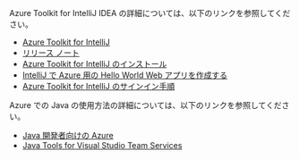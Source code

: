 Azure Toolkit for IntelliJ IDEA の詳細については、以下のリンクを参照してください。 

* [Azure Toolkit for IntelliJ](../intellij/azure-toolkit-for-intellij.md) 
* [リリース ノート](https://github.com/Microsoft/azure-tools-for-java/releases) 
* [Azure Toolkit for IntelliJ のインストール](../intellij/azure-toolkit-for-intellij-installation.md) 
* [IntelliJ で Azure 用の Hello World Web アプリを作成する](../intellij/azure-toolkit-for-intellij-create-hello-world-web-app.md) 
* [Azure Toolkit for IntelliJ のサインイン手順](../intellij/azure-toolkit-for-intellij-sign-in-instructions.md) 

Azure での Java の使用方法の詳細については、以下のリンクを参照してください。 

* [Java 開発者向けの Azure](https://docs.microsoft.com/java/azure/) 
* [Java Tools for Visual Studio Team Services](https://java.visualstudio.com/) 
<!-- TODO: Add URLs for Java in VSCode here --> 
